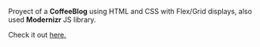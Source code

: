 Proyect of a <b>CoffeeBlog</b> using HTML and CSS with Flex/Grid displays, also used <b>Modernizr</b> JS library. 

Check it out <a target="_blank" href="https://jomas94.github.io/CoffeeBlog/" >here.</a>
